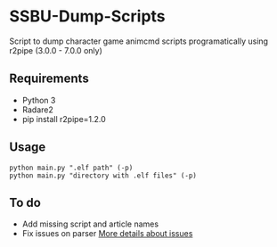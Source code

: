 # SSBU-Dump-Scripts
Script to dump character game animcmd scripts programatically using r2pipe (3.0.0 - 7.0.0 only)

## Requirements
* Python 3
* Radare2
* pip install r2pipe=1.2.0

## Usage
```
python main.py ".elf path" (-p)
python main.py "directory with .elf files" (-p)
```

## To do
* Add missing script and article names
* Fix issues on parser [More details about issues](https://github.com/rubendal/SSBU-Dump-Scripts/projects/1)